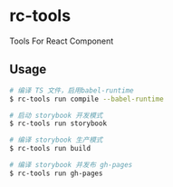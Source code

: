 # rc-tools

Tools For React Component

## Usage

```bash
# 编译 TS 文件，启用babel-runtime
$ rc-tools run compile --babel-runtime

# 启动 storybook 开发模式
$ rc-tools run storybook

# 编译 storybook 生产模式
$ rc-tools run build

# 编译 storybook 并发布 gh-pages
$ rc-tools run gh-pages
```
